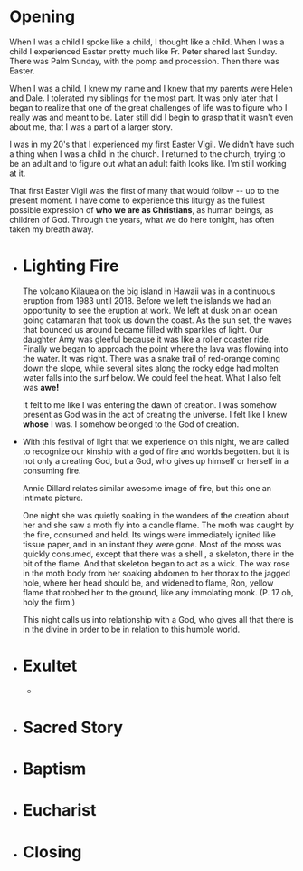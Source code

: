 # Opening

When I was a child I spoke like a child, I thought like a child. When I was a child I experienced Easter pretty much like Fr. Peter shared last Sunday. There was Palm Sunday, with the pomp and procession. Then there was Easter. 

When I was a child, I knew my name and I knew that my parents were Helen and Dale. I tolerated my siblings for the most part. It was only later that I began to realize that one of the great challenges of life was to figure who I really was and meant to be. Later still did I begin to grasp that it wasn't even about me, that I was a part of a larger story.

I was in my 20's that I experienced my first Easter Vigil. We didn't have such a thing when I was a child in the church. I returned to the church, trying to be an adult and to figure out what an adult faith looks like. I'm still working at it.

That first Easter Vigil was the first of many that would follow -- up to the present moment. I have come to experience this liturgy as the fullest possible expression of **who we are as Christians**, as human beings, as children of God. Through the years, what we do here tonight, has often taken my breath away.
- # Lighting Fire
  
  The volcano Kilauea on the big island in Hawaii was in a continuous eruption from 1983 until 2018. Before we left the islands we had an opportunity to see the eruption at work. We left at dusk on an ocean going catamaran that took us down the coast. As the sun set, the waves that bounced us around became filled with sparkles of light. Our daughter Amy was gleeful because it was like a roller coaster ride. Finally we began to approach the point where the lava was flowing into the water. It was night. There was a snake trail of red-orange coming down the slope, while several sites along the rocky edge had molten water falls into the surf below. We could feel the heat. What I also felt was **awe!**
  
  It felt to me like I was entering the dawn of creation. I was somehow present as God was in the act of creating the universe. I felt like I knew **whose** I was. I somehow belonged to the God of creation.
- With this festival of light that we experience on this night, we are called to recognize our kinship with a god of fire and worlds begotten. but it is not only a creating God, but a God, who gives up himself or herself in a consuming fire.
  
  Annie Dillard relates similar awesome image of fire, but this one an intimate picture.
  
  One night she was quietly soaking in the wonders of the creation about her and she saw a moth fly into a candle flame. The moth was caught by the fire, consumed and held. Its wings were immediately ignited like tissue paper, and in an instant they were gone. Most of the moss was quickly consumed, except that there was a shell , a skeleton, there in the bit of the flame. And that skeleton began to act as a wick. The wax rose in the moth body from her soaking abdomen to her thorax to the jagged hole, where her head should be, and widened to flame, Ron, yellow flame that robbed her to the ground, like any immolating monk.  (P. 17 oh, holy the firm.)
  
  This night calls us into relationship with a God, who gives all that there is in the divine in order to be in relation to this humble world.
- # Exultet
	-
- # Sacred Story
- # Baptism
- # Eucharist
- # Closing